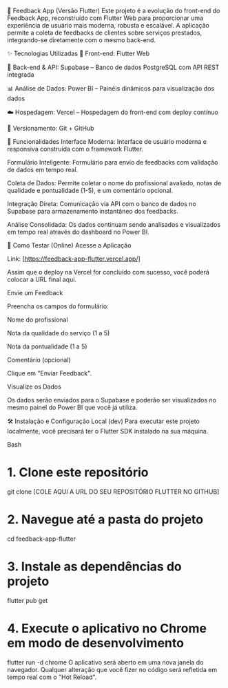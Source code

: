 🚀 Feedback App (Versão Flutter)
Este projeto é a evolução do front-end do Feedback App, reconstruído com Flutter Web para proporcionar uma experiência de usuário mais moderna, robusta e escalável. A aplicação permite a coleta de feedbacks de clientes sobre serviços prestados, integrando-se diretamente com o mesmo back-end.

✨ Tecnologias Utilizadas
📱 Front-end: Flutter Web

💾 Back-end & API: Supabase – Banco de dados PostgreSQL com API REST integrada

📊 Análise de Dados: Power BI – Painéis dinâmicos para visualização dos dados

☁️ Hospedagem: Vercel – Hospedagem do front-end com deploy contínuo

🐙 Versionamento: Git + GitHub

📌 Funcionalidades
Interface Moderna: Interface de usuário moderna e responsiva construída com o framework Flutter.

Formulário Inteligente: Formulário para envio de feedbacks com validação de dados em tempo real.

Coleta de Dados: Permite coletar o nome do profissional avaliado, notas de qualidade e pontualidade (1-5), e um comentário opcional.

Integração Direta: Comunicação via API com o banco de dados no Supabase para armazenamento instantâneo dos feedbacks.

Análise Consolidada: Os dados continuam sendo analisados e visualizados em tempo real através do dashboard no Power BI.

🧪 Como Testar (Online)
Acesse a Aplicação

Link: [https://feedback-app-flutter.vercel.app/]

Assim que o deploy na Vercel for concluído com sucesso, você poderá colocar a URL final aqui.

Envie um Feedback

Preencha os campos do formulário:

Nome do profissional

Nota da qualidade do serviço (1 a 5)

Nota da pontualidade (1 a 5)

Comentário (opcional)

Clique em "Enviar Feedback".

Visualize os Dados

Os dados serão enviados para o Supabase e poderão ser visualizados no mesmo painel do Power BI que você já utiliza.

🛠️ Instalação e Configuração Local (dev)
Para executar este projeto localmente, você precisará ter o Flutter SDK instalado na sua máquina.

Bash

# 1. Clone este repositório
git clone [COLE AQUI A URL DO SEU REPOSITÓRIO FLUTTER NO GITHUB]

# 2. Navegue até a pasta do projeto
cd feedback-app-flutter

# 3. Instale as dependências do projeto
flutter pub get

# 4. Execute o aplicativo no Chrome em modo de desenvolvimento
flutter run -d chrome
O aplicativo será aberto em uma nova janela do navegador. Qualquer alteração que você fizer no código será refletida em tempo real com o "Hot Reload".
